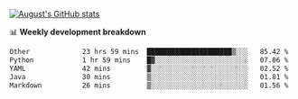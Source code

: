 
[![August's GitHub stats](https://github-readme-stats.vercel.app/api?username=zou-weidong&show_icons=true&theme=radical)](https://github.com/zou-weidong)


📊 **Weekly development breakdown**
<!--START_SECTION:waka-->

```txt
Other             23 hrs 59 mins  █████████████████████▒░░░   85.42 %
Python            1 hr 59 mins    █▓░░░░░░░░░░░░░░░░░░░░░░░   07.06 %
YAML              42 mins         ▓░░░░░░░░░░░░░░░░░░░░░░░░   02.52 %
Java              30 mins         ▒░░░░░░░░░░░░░░░░░░░░░░░░   01.81 %
Markdown          26 mins         ▒░░░░░░░░░░░░░░░░░░░░░░░░   01.56 %
```

<!--END_SECTION:waka-->
